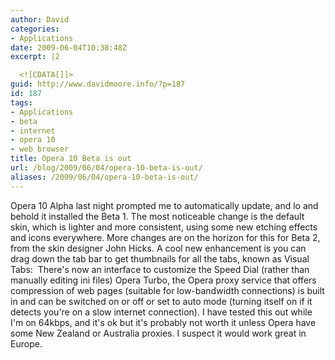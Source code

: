 ```yaml
---
author: David
categories:
- Applications
date: 2009-06-04T10:38:48Z
excerpt: |2

  <![CDATA[]]>
guid: http://www.davidmoore.info/?p=187
id: 187
tags:
- Applications
- beta
- internet
- opera 10
- web browser
title: Opera 10 Beta is out
url: /blog/2009/06/04/opera-10-beta-is-out/
aliases: /2009/06/04/opera-10-beta-is-out/
---
```


Opera 10 Alpha last night prompted me to automatically update, and lo and behold it installed the Beta 1. The most noticeable change is the default skin, which is lighter and more consistent, using some new etching effects and icons everywhere. More changes are on the horizon for this for Beta 2, from the skin designer John Hicks. A cool new enhancement is you can drag down the tab bar to get thumbnails for all the tabs, known as Visual Tabs: <img src="http://www.opera.com/bitmaps/products/browser/next/10beta1-visualtabs.jpg" alt="" /> There's now an interface to customize the Speed Dial (rather than manually editing ini files) Opera Turbo, the Opera proxy service that offers compression of web pages (suitable for low-bandwidth connections) is built in and can be switched on or off or set to auto mode (turning itself on if it detects you're on a slow internet connection). I have tested this out while I'm on 64kbps, and it's ok but it's probably not worth it unless Opera have some New Zealand or Australia proxies. I suspect it would work great in Europe.